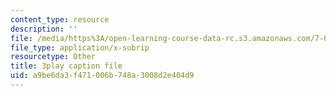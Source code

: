 ```yaml
---
content_type: resource
description: ''
file: /media/https%3A/open-learning-course-data-rc.s3.amazonaws.com/7-013-introductory-biology-spring-2013/a9be6da3f471006b748a3008d2e404d9_b_lgH_ZnCmg.srt
file_type: application/x-subrip
resourcetype: Other
title: 3play caption file
uid: a9be6da3-f471-006b-748a-3008d2e404d9
---
```

